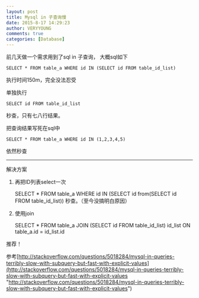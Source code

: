 ```yaml
---
layout: post
title: Mysql in 子查询慢
date: 2015-8-17 14:29:23
author: VERYYOUNG
comments: true
categories: [Database]
---
```


前几天做一个需求用到了sql in 子查询，
大概sql如下
		
	SELECT * FROM table_a WHERE id IN (SELECT id FROM table_id_list)

执行时间150m，完全没法忍受

单独执行
	
	SELECT id FROM table_id_list
秒查，只有七八行结果。


把查询结果写死在sql中

	SELECT * FROM table_a WHERE id IN (1,2,3,4,5)

依然秒查



----------

解决方案

1. 再把ID列表select一次
	
	SELECT * FROM table_a WHERE id IN (SELECT id from(SELECT id FROM table_id_list))
秒查。（至今没搞明白原因）

2. 使用join
	
	SELECT * FROM table_a JOIN (SELECT id FROM table_id_list) id_list ON table_a.id = id_list.id
   
推荐！


参考[http://stackoverflow.com/questions/5018284/mysql-in-queries-terribly-slow-with-subquery-but-fast-with-explicit-values](http://stackoverflow.com/questions/5018284/mysql-in-queries-terribly-slow-with-subquery-but-fast-with-explicit-values "http://stackoverflow.com/questions/5018284/mysql-in-queries-terribly-slow-with-subquery-but-fast-with-explicit-values")	







